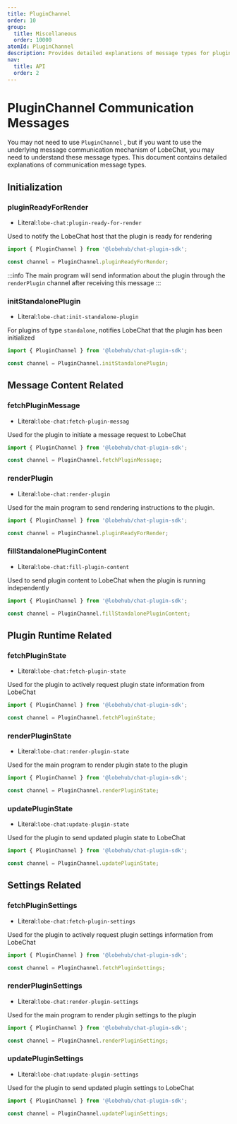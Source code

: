 ```yaml
---
title: PluginChannel
order: 10
group:
  title: Miscellaneous
  order: 10000
atomId: PluginChannel
description: Provides detailed explanations of message types for plugin communication
nav:
  title: API
  order: 2
---
```


# PluginChannel Communication Messages

You may not need to use `PluginChannel` , but if you want to use the underlying message communication mechanism of LobeChat, you may need to understand these message types. This document contains detailed explanations of communication message types.

## Initialization

### pluginReadyForRender

- Literal:`lobe-chat:plugin-ready-for-render`

Used to notify the LobeChat host that the plugin is ready for rendering

```ts
import { PluginChannel } from '@lobehub/chat-plugin-sdk';

const channel = PluginChannel.pluginReadyForRender;
```

:::info
The main program will send information about the plugin through the `renderPlugin` channel after receiving this message
:::

### initStandalonePlugin

- Literal:`lobe-chat:init-standalone-plugin`

For plugins of type `standalone`, notifies LobeChat that the plugin has been initialized

```ts
import { PluginChannel } from '@lobehub/chat-plugin-sdk';

const channel = PluginChannel.initStandalonePlugin;
```

## Message Content Related

### fetchPluginMessage

- Literal:`lobe-chat:fetch-plugin-messag`

Used for the plugin to initiate a message request to LobeChat

```ts
import { PluginChannel } from '@lobehub/chat-plugin-sdk';

const channel = PluginChannel.fetchPluginMessage;
```

### renderPlugin

- Literal:`lobe-chat:render-plugin`

Used for the main program to send rendering instructions to the plugin.

```ts
import { PluginChannel } from '@lobehub/chat-plugin-sdk';

const channel = PluginChannel.pluginReadyForRender;
```

### fillStandalonePluginContent

- Literal:`lobe-chat:fill-plugin-content`

Used to send plugin content to LobeChat when the plugin is running independently

```ts
import { PluginChannel } from '@lobehub/chat-plugin-sdk';

const channel = PluginChannel.fillStandalonePluginContent;
```

## Plugin Runtime Related

### fetchPluginState

- Literal:`lobe-chat:fetch-plugin-state`

Used for the plugin to actively request plugin state information from LobeChat

```ts
import { PluginChannel } from '@lobehub/chat-plugin-sdk';

const channel = PluginChannel.fetchPluginState;
```

### renderPluginState

- Literal:`lobe-chat:render-plugin-state`

Used for the main program to render plugin state to the plugin

```ts
import { PluginChannel } from '@lobehub/chat-plugin-sdk';

const channel = PluginChannel.renderPluginState;
```

### updatePluginState

- Literal:`lobe-chat:update-plugin-state`

Used for the plugin to send updated plugin state to LobeChat

```ts
import { PluginChannel } from '@lobehub/chat-plugin-sdk';

const channel = PluginChannel.updatePluginState;
```

## Settings Related

### fetchPluginSettings

- Literal:`lobe-chat:fetch-plugin-settings`

Used for the plugin to actively request plugin settings information from LobeChat

```ts
import { PluginChannel } from '@lobehub/chat-plugin-sdk';

const channel = PluginChannel.fetchPluginSettings;
```

### renderPluginSettings

- Literal:`lobe-chat:render-plugin-settings`

Used for the main program to render plugin settings to the plugin

```ts
import { PluginChannel } from '@lobehub/chat-plugin-sdk';

const channel = PluginChannel.renderPluginSettings;
```

### updatePluginSettings

- Literal:`lobe-chat:update-plugin-settings`

Used for the plugin to send updated plugin settings to LobeChat

```ts
import { PluginChannel } from '@lobehub/chat-plugin-sdk';

const channel = PluginChannel.updatePluginSettings;
```
